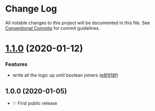 # Change Log

All notable changes to this project will be documented in this file.
See [Conventional Commits](https://conventionalcommits.org) for commit guidelines.

# [1.1.0](https://gitlab.com/codsen/codsen/compare/is-media-descriptor@1.0.1...is-media-descriptor@1.1.0) (2020-01-12)


### Features

* write all the logic up until boolean joiners ([e8f918f](https://gitlab.com/codsen/codsen/commit/e8f918fa86eab81cb12277b2d86c5e9d5d7b6646))





## 1.0.0 (2020-01-05)

- ✨ First public release
